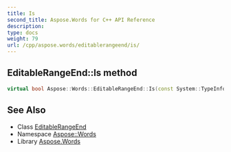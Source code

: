 ```yaml
---
title: Is
second_title: Aspose.Words for C++ API Reference
description: 
type: docs
weight: 79
url: /cpp/aspose.words/editablerangeend/is/
---
```

## EditableRangeEnd::Is method




```cpp
virtual bool Aspose::Words::EditableRangeEnd::Is(const System::TypeInfo &target) const override
```

## See Also

* Class [EditableRangeEnd](../)
* Namespace [Aspose::Words](../../)
* Library [Aspose.Words](../../../)
